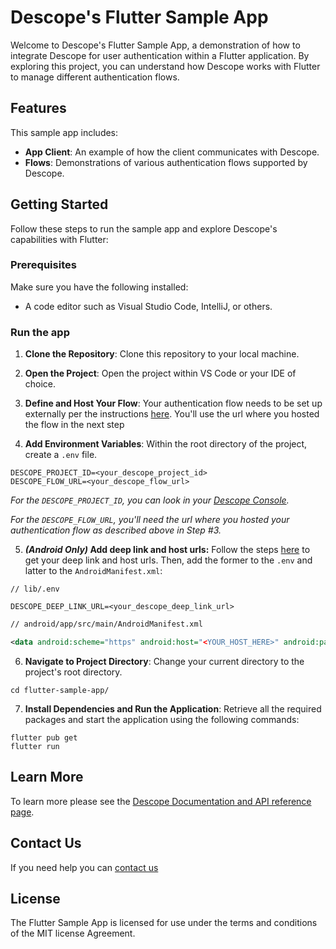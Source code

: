 # Descope's Flutter Sample App

Welcome to Descope's Flutter Sample App, a demonstration of how to integrate Descope for user authentication within a Flutter application. By exploring this project, you can understand how Descope works with Flutter to manage different authentication flows.


## Features
This sample app includes:

- **App Client**: An example of how the client communicates with Descope.
- **Flows**: Demonstrations of various authentication flows supported by Descope.


## Getting Started
Follow these steps to run the sample app and explore Descope's capabilities with Flutter:

### Prerequisites
Make sure you have the following installed:

- A code editor such as Visual Studio Code, IntelliJ, or others.


###  Run the app
1. **Clone the Repository**: Clone this repository to your local machine.


2. **Open the Project**: Open the project within VS Code or your IDE of choice.
3. **Define and Host Your Flow**: Your authentication flow needs to be set up externally per the instructions [here](https://github.com/descope/descope-flutter/tree/main#running-flows). You'll use the url where you hosted the flow in the next step

4. **Add Environment Variables**: Within the root directory of the project, create a `.env` file.
```
DESCOPE_PROJECT_ID=<your_descope_project_id>
DESCOPE_FLOW_URL=<your_descope_flow_url>
```
_For the `DESCOPE_PROJECT_ID`, you can look in your [Descope Console](https://app.descope.com/settings/project)._

_For the `DESCOPE_FLOW_URL`, you'll need the url where you hosted your authentication flow as described above in Step #3._

5. **_(Android Only)_ Add deep link and host urls:** Follow the steps [here](https://github.com/descope/descope-flutter/tree/main#android-only-setup-2-enable-app-links) to get your deep link and host urls. Then, add the former to the `.env` and latter to the `AndroidManifest.xml`:
```
// lib/.env

DESCOPE_DEEP_LINK_URL=<your_descope_deep_link_url>
```
```xml
// android/app/src/main/AndroidManifest.xml

<data android:scheme="https" android:host="<YOUR_HOST_HERE>" android:path="/auth" />
```
6. **Navigate to Project Directory**: Change your current directory to the project's root directory.
```
cd flutter-sample-app/
```
7. **Install Dependencies and Run the Application**: Retrieve all the required packages and start the application using the following commands:
```
flutter pub get
flutter run
```

## Learn More
To learn more please see the [Descope Documentation and API reference page](https://docs.descope.com/).

## Contact Us
If you need help you can [contact us](https://docs.descope.com/support/)

## License
The Flutter Sample App is licensed for use under the terms and conditions of the MIT license Agreement.

